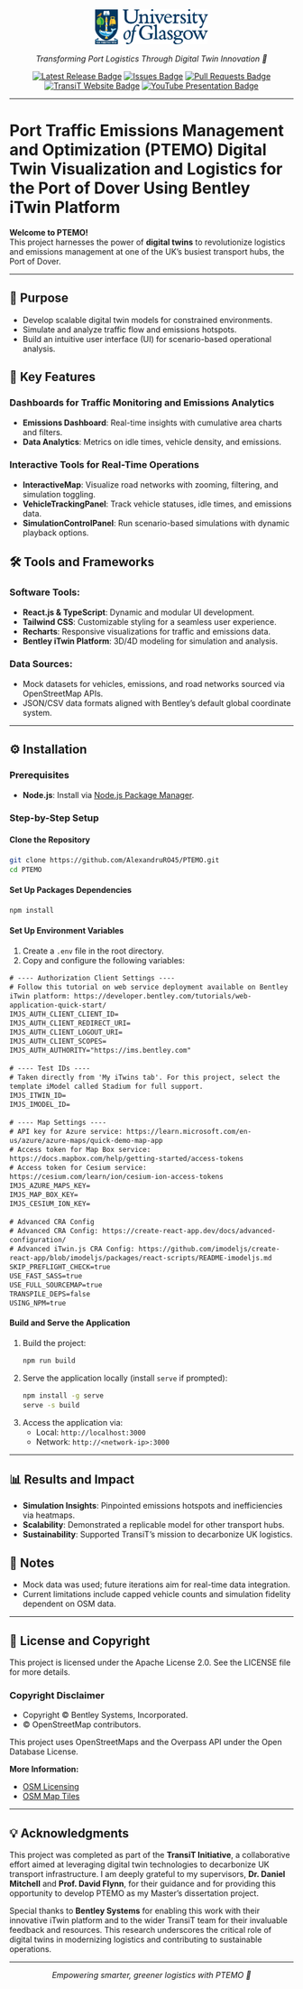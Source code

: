 <div align="center">
    <img src="https://github.com/AlexandruRO45/PTEMO/blob/main/public/logo.svg" alt="PTEMO Logo" width="200"/>
    <p>
        <i>Transforming Port Logistics Through Digital Twin Innovation 🚢</i>
    </p>
    <div id="badges">
        <!-- GitHub Badges -->
        <a href="https://github.com/AlexandruRO45/PTEMO/releases">
            <img src="https://img.shields.io/github/v/release/AlexandruRO45/PTEMO?color=blue&label=Latest%20Release" alt="Latest Release Badge"/></a>
        <a href="https://github.com/AlexandruRO45/PTEMO/issues">
            <img src="https://img.shields.io/github/issues/AlexandruRO45/PTEMO.svg" alt="Issues Badge"/></a>
        <a href="https://github.com/AlexandruRO45/PTEMO/pulls">
            <img src="https://img.shields.io/github/issues-pr/AlexandruRO45/PTEMO.svg" alt="Pull Requests Badge"/></a>
    </div>
    <div id="badges">
        <!-- External Website Badge -->
        <a href="https://transit.ac.uk/">
            <img src="https://img.shields.io/badge/Website-TransiT-blue" alt="TransiT Website Badge"/></a>
        <!-- YouTube Presentation Badge -->
        <a href="https://youtube.com/your-video-link">
            <img src="https://img.shields.io/badge/Watch-YouTube-red" alt="YouTube Presentation Badge"/></a>
    </div>
</div>

---

# Port Traffic Emissions Management and Optimization (PTEMO)  Digital Twin Visualization and Logistics for the Port of Dover Using Bentley iTwin Platform  

**Welcome to PTEMO!**  
This project harnesses the power of **digital twins** to revolutionize logistics and emissions management at one of the UK’s busiest transport hubs, the Port of Dover.  

---

## 🌟 Purpose  
- Develop scalable digital twin models for constrained environments.  
- Simulate and analyze traffic flow and emissions hotspots.  
- Build an intuitive user interface (UI) for scenario-based operational analysis.  



## 🚀 Key Features  

### Dashboards for Traffic Monitoring and Emissions Analytics  
- **Emissions Dashboard**: Real-time insights with cumulative area charts and filters.  
- **Data Analytics**: Metrics on idle times, vehicle density, and emissions.  

### Interactive Tools for Real-Time Operations  
- **InteractiveMap**: Visualize road networks with zooming, filtering, and simulation toggling.  
- **VehicleTrackingPanel**: Track vehicle statuses, idle times, and emissions data.  
- **SimulationControlPanel**: Run scenario-based simulations with dynamic playback options.  



## 🛠 Tools and Frameworks  

### Software Tools:  
- **React.js & TypeScript**: Dynamic and modular UI development.  
- **Tailwind CSS**: Customizable styling for a seamless user experience.  
- **Recharts**: Responsive visualizations for traffic and emissions data.  
- **Bentley iTwin Platform**: 3D/4D modeling for simulation and analysis.  

### Data Sources:  
- Mock datasets for vehicles, emissions, and road networks sourced via OpenStreetMap APIs.  
- JSON/CSV data formats aligned with Bentley’s default global coordinate system.  

---

## ⚙️ Installation  

### Prerequisites  
- **Node.js**: Install via [Node.js Package Manager](https://nodejs.org/en/download/package-manager).  

### Step-by-Step Setup  

#### Clone the Repository  
```bash
git clone https://github.com/AlexandruRO45/PTEMO.git
cd PTEMO
```

#### Set Up Packages Dependencies
```bash
npm install
```
 
#### Set Up Environment Variables  
1. Create a `.env` file in the root directory.  
2. Copy and configure the following variables:  

```dotenv
# ---- Authorization Client Settings ----
# Follow this tutorial on web service deployment available on Bentley iTwin platform: https://developer.bentley.com/tutorials/web-application-quick-start/
IMJS_AUTH_CLIENT_CLIENT_ID=
IMJS_AUTH_CLIENT_REDIRECT_URI=
IMJS_AUTH_CLIENT_LOGOUT_URI=
IMJS_AUTH_CLIENT_SCOPES=
IMJS_AUTH_AUTHORITY="https://ims.bentley.com"

# ---- Test IDs ----
# Taken directly from 'My iTwins tab'. For this project, select the template iModel called Stadium for full support.
IMJS_ITWIN_ID=
IMJS_IMODEL_ID=

# ---- Map Settings ----
# API key for Azure service: https://learn.microsoft.com/en-us/azure/azure-maps/quick-demo-map-app
# Access token for Map Box service: https://docs.mapbox.com/help/getting-started/access-tokens
# Access token for Cesium service: https://cesium.com/learn/ion/cesium-ion-access-tokens
IMJS_AZURE_MAPS_KEY=
IMJS_MAP_BOX_KEY=
IMJS_CESIUM_ION_KEY=

# Advanced CRA Config
# Advanced CRA Config: https://create-react-app.dev/docs/advanced-configuration/
# Advanced iTwin.js CRA Config: https://github.com/imodeljs/create-react-app/blob/imodeljs/packages/react-scripts/README-imodeljs.md
SKIP_PREFLIGHT_CHECK=true
USE_FAST_SASS=true
USE_FULL_SOURCEMAP=true
TRANSPILE_DEPS=false
USING_NPM=true
```  

#### Build and Serve the Application  

1. Build the project:  
   ```bash
   npm run build
   ```  
2. Serve the application locally (install `serve` if prompted):  
   ```bash
   npm install -g serve
   serve -s build
   ```  
3. Access the application via:  
   - Local: `http://localhost:3000`  
   - Network: `http://<network-ip>:3000`  

---

## 📊 Results and Impact  

- **Simulation Insights**: Pinpointed emissions hotspots and inefficiencies via heatmaps.  
- **Scalability**: Demonstrated a replicable model for other transport hubs.  
- **Sustainability**: Supported TransiT’s mission to decarbonize UK logistics.  



## 📝 Notes  
- Mock data was used; future iterations aim for real-time data integration.  
- Current limitations include capped vehicle counts and simulation fidelity dependent on OSM data.  

---

## 📜 License and Copyright  

This project is licensed under the Apache License 2.0. See the LICENSE file for more details.  

### Copyright Disclaimer  
- Copyright © Bentley Systems, Incorporated.  
- © OpenStreetMap contributors.  

This project uses OpenStreetMaps and the Overpass API under the Open Database License.  

**More Information:**  
- [OSM Licensing](https://www.openstreetmap.org/copyright)  
- [OSM Map Tiles](https://wiki.openstreetmap.org/wiki/Tile_usage_policy)  

---

## 💡 Acknowledgments  
This project was completed as part of the **TransiT Initiative**, a collaborative effort aimed at leveraging digital twin technologies to decarbonize UK transport infrastructure. I am deeply grateful to my supervisors, **Dr. Daniel Mitchell** and **Prof. David Flynn**, for their guidance and for providing this opportunity to develop PTEMO as my Master’s dissertation project.  

Special thanks to **Bentley Systems** for enabling this work with their innovative iTwin platform and to the wider TransiT team for their invaluable feedback and resources. This research underscores the critical role of digital twins in modernizing logistics and contributing to sustainable operations.

---

<div align="center">
    <i>Empowering smarter, greener logistics with PTEMO 🚢</i>
</div>
